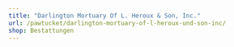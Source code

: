 ```yaml
---
title: "Darlington Mortuary Of L. Heroux & Son, Inc."
url: /pawtucket/darlington-mortuary-of-l-heroux-und-son-inc/
shop: Bestattungen
---
```

